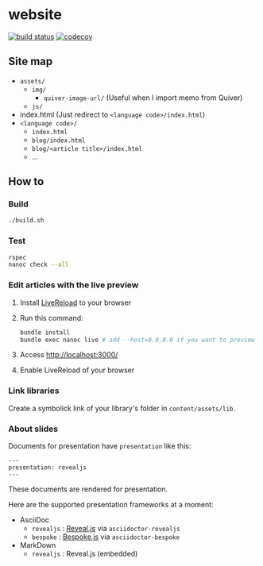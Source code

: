 # website

[![build status](https://travis-ci.org/mshibanami/website.svg)](https://travis-ci.org/mshibanami/website)
[![codecov](https://codecov.io/gh/mshibanami/website/branch/master/graph/badge.svg)](https://codecov.io/gh/mshibanami/website)

## Site map

- `assets/`
    - `img/`
        - `quiver-image-url/` (Useful when I import memo from Quiver)
    - `js/`
- index.html (Just redirect to `<language code>/index.html`)
- `<language code>/`
    - `index.html`
    - `blog/index.html`
    - `blog/<article title>/index.html`
    - ...

## How to

### Build

```bash
./build.sh
```

### Test

```bash
rspec
nanoc check --all
```

### Edit articles with the live preview

1. Install [LiveReload](http://livereload.com/) to your browser
2. Run this command:

    ```bash
    bundle install
    bundle exec nanoc live # add --host=0.0,0.0 if you want to preview the site from another devices on the LAN
    ```

3. Access <http://localhost:3000/>
4. Enable LiveReload of your browser

### Link libraries

Create a symbolick link of your library's folder in `content/assets/lib`.

### About slides

Documents for presentation have `presentation` like this:

```text
---
presentation: revealjs
---
```

These documents are rendered for presentation.

Here are the supported presentation frameworks at a moment:

- AsciiDoc
    - `revealjs` : [Reveal.js](https://github.com/hakimel/reveal.js) via `asciidoctor-revealjs`
    - `bespoke` : [Bespoke.js](https://github.com/bespokejs/bespoke) via `asciidoctor-bespoke`
- MarkDown
    - `revealjs` : Reveal.js (embedded)
